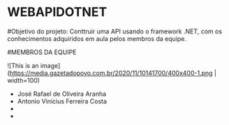 # WEBAPIDOTNET

#Objetivo do projeto:
Conttruir uma API usando o framework .NET, com os conhecimentos adquiridos em aula pelos membros da equipe.

#MEMBROS DA EQUIPE

![This is an image](https://media.gazetadopovo.com.br/2020/11/10141700/400x400-1.png  | width=100)


- José Rafael de Oliveira Aranha
- Antonio Vinicius Ferreira Costa
-
-
